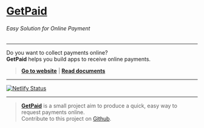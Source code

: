 # [GetPaid](https://getpaid.netlify.app/)
###### Easy Solution for Online Payment

***

Do you want to collect payments online?  
**GetPaid** helps you build apps to receive online payments.

> **[Go to website][1]** | **[Read documents][3]**

***

[![Netlify Status](https://api.netlify.com/api/v1/badges/051968df-f51a-4e02-911d-b7ad5811fb0f/deploy-status)][1]

***

> **[GetPaid][2]** is a small project aim to produce a quick, easy way to request payments online.  
> Contribute to this project on [Github][2].  

[1]:https://getpaid.netlify.app/ "Easy Solution for Online Payment"
[2]:https://github.com/nikahmadz/getpaid/ "Contribute to this project"
[3]:https://nikahmadz.github.io/GetPaid/ "Read documents"
